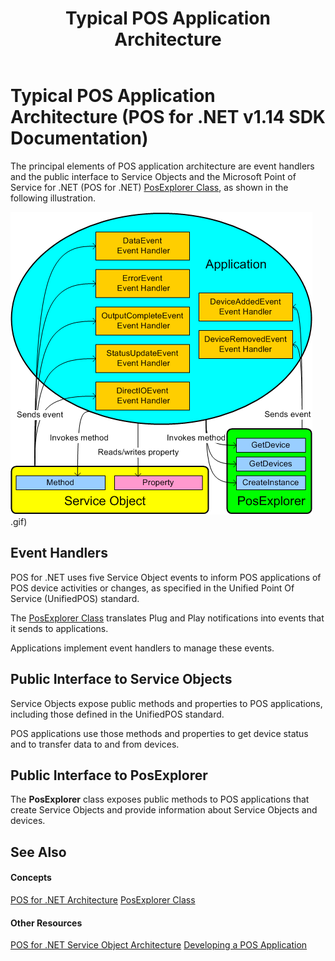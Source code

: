 ﻿---
title: Typical POS Application Architecture
description: Typical POS Application Architecture (POS for .NET v1.14 SDK Documentation)
ms.date: 03/03/2014
ms.topic: how-to
ms.custom: pos-restored-from-archive
---

# Typical POS Application Architecture (POS for .NET v1.14 SDK Documentation)

The principal elements of POS application architecture are event handlers and the public interface to Service Objects and the Microsoft Point of Service for .NET (POS for .NET) [PosExplorer Class](posexplorer-class.md), as shown in the following illustration.

![Diagram of event handlers and the public interface to Service Objects and POS for .NET](media/typical-pos-architecture.gif).gif)

## Event Handlers

POS for .NET uses five Service Object events to inform POS applications of POS device activities or changes, as specified in the Unified Point Of Service (UnifiedPOS) standard.

The [PosExplorer Class](posexplorer-class.md) translates Plug and Play notifications into events that it sends to applications.

Applications implement event handlers to manage these events.

## Public Interface to Service Objects

Service Objects expose public methods and properties to POS applications, including those defined in the UnifiedPOS standard.

POS applications use those methods and properties to get device status and to transfer data to and from devices.

## Public Interface to PosExplorer

The **PosExplorer** class exposes public methods to POS applications that create Service Objects and provide information about Service Objects and devices.

## See Also

#### Concepts

[POS for .NET Architecture](pos-for-net-architecture.md)
[PosExplorer Class](posexplorer-class.md)

#### Other Resources

[POS for .NET Service Object Architecture](pos-for-net-service-object-architecture.md)
[Developing a POS Application](developing-a-pos-application.md)
